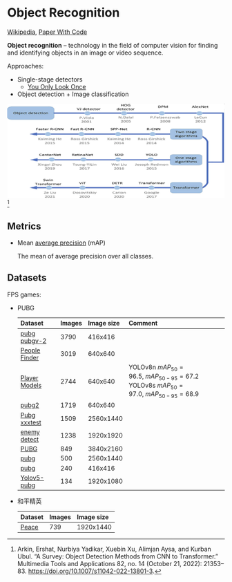 # Object Recognition
[Wikipedia](https://en.wikipedia.org/wiki/Outline_of_object_recognition), [Paper With Code](https://paperswithcode.com/task/object-detection)

**Object recognition** – technology in the field of computer vision for finding and identifying objects in an image or video sequence.

Approaches:
- Single-stage detectors
  - [You Only Look Once](YOLO/README.md)
- Object detection + Image classification

![](images/methods-2022.png)[^arkin]

## Metrics
- Mean [average precision](../Object%20Detection/README.md#Metrics) (mAP)

  The mean of average precision over all classes.

## Datasets
FPS games:
- PUBG
  
  Dataset | Images | Image size | Comment
  --- | --- | --- | ---
  [pubg](https://universe.roboflow.com/rmcplay/pubg-wvdw7)<br />[pubgv-2](https://universe.roboflow.com/chibaohezu-se2fb/pubgv-2) | 3790 | 416x416
  [People Finder](https://universe.roboflow.com/shenmoren-h0xvi/people-finder-pfayq) | 3019 | 640x640
  [Player Models](https://universe.roboflow.com/pubg-g9vmu/player-models-k8fa0) | 2744 | 640x640 | YOLOv8n $mAP_{50}=96.5,\ mAP_{50-95}=67.2$<br />YOLOv8s $mAP_{50}=97.0,\ mAP_{50-95}=68.9$
  [pubg2](https://universe.roboflow.com/dbuo-rt-epddl/pubg2) | 1719 | 640x640
  [Pubg](https://universe.roboflow.com/ryan-nguyen/pubg-kfa6v)<br />[xxxtest](https://universe.roboflow.com/yolo-hsg3o/xxxtest/) | 1509 | 2560x1440
  [enemy detect](https://universe.roboflow.com/project-11zx3/enemy-detect) | 1238 | 1920x1920
  [PUBG](https://universe.roboflow.com/luizconrado/pubg-rhc8l/health) | 849 | 3840x2160
  [pubg](https://universe.roboflow.com/2799283008-qq-com/pubg-jaw28) | 500 | 2560x1440
  [pubg](https://universe.roboflow.com/fghjdftg/pubg-hj1ow) | 240 | 416x416
  [Yolov5-pubg](https://universe.roboflow.com/aaaa-yx8lt/yolov5-pubg) | 134 | 1920x1080
- 和平精英

  Dataset | Images | Image size
  --- | --- | ---
  [Peace](https://universe.roboflow.com/new-workspace-4kvpa/peace-prmz9) | 739 | 1920x1440


[^arkin]: Arkin, Ershat, Nurbiya Yadikar, Xuebin Xu, Alimjan Aysa, and Kurban Ubul. “A Survey: Object Detection Methods from CNN to Transformer.” Multimedia Tools and Applications 82, no. 14 (October 21, 2022): 21353–83. https://doi.org/10.1007/s11042-022-13801-3.
